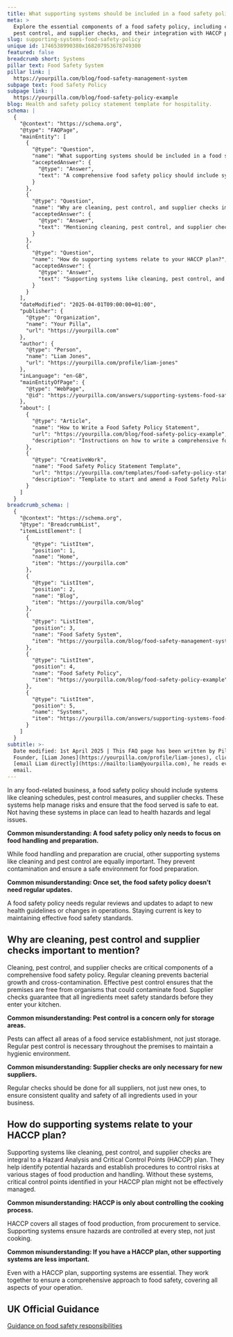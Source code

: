 ```yaml
---
title: What supporting systems should be included in a food safety policy?
meta: >
  Explore the essential components of a food safety policy, including cleaning,
  pest control, and supplier checks, and their integration with HACCP plans.
slug: supporting-systems-food-safety-policy
unique id: 1746538990380x168207953678749300
featured: false
breadcrumb short: Systems
pillar text: Food Safety System
pillar link: |
  https://yourpilla.com/blog/food-safety-management-system
subpage text: Food Safety Policy
subpage link: |
  https://yourpilla.com/blog/food-safety-policy-example
blog: Health and safety policy statement template for hospitality.
schema: |
  {
    "@context": "https://schema.org",
    "@type": "FAQPage",
    "mainEntity": [
      {
        "@type": "Question",
        "name": "What supporting systems should be included in a food safety policy?",
        "acceptedAnswer": {
          "@type": "Answer",
          "text": "A comprehensive food safety policy should include systems such as cleaning schedules, pest control measures, and supplier checks. These systems are essential for managing risks and ensuring that the food served is safe. They help avoid health hazards and comply with legal requirements."
        }
      },
      {
        "@type": "Question",
        "name": "Why are cleaning, pest control, and supplier checks important to mention?",
        "acceptedAnswer": {
          "@type": "Answer",
          "text": "Mentioning cleaning, pest control, and supplier checks in a food safety policy is crucial because these elements are critical for maintaining a hygienic environment and ensuring food safety. Regular cleaning prevents bacterial growth and cross-contamination, effective pest control maintains premises free of pests, and supplier checks ensure all ingredients meet safety standards."
        }
      },
      {
        "@type": "Question",
        "name": "How do supporting systems relate to your HACCP plan?",
        "acceptedAnswer": {
          "@type": "Answer",
          "text": "Supporting systems like cleaning, pest control, and supplier checks are integral parts of a Hazard Analysis and Critical Control Points (HACCP) plan. These systems help in identifying potential hazards and establishing procedures to control risks throughout the food production and handling processes."
        }
      }
    ],
    "dateModified": "2025-04-01T09:00:00+01:00",
    "publisher": {
      "@type": "Organization",
      "name": "Your Pilla",
      "url": "https://yourpilla.com"
    },
    "author": {
      "@type": "Person",
      "name": "Liam Jones",
      "url": "https://yourpilla.com/profile/liam-jones"
    },
    "inLanguage": "en-GB",
    "mainEntityOfPage": {
      "@type": "WebPage",
      "@id": "https://yourpilla.com/answers/supporting-systems-food-safety-policy"
    },
    "about": [
      {
        "@type": "Article",
        "name": "How to Write a Food Safety Policy Statement",
        "url": "https://yourpilla.com/blog/food-safety-policy-example",
        "description": "Instructions on how to write a comprehensive food safety policy statement, including the use of templates."
      },
      {
        "@type": "CreativeWork",
        "name": "Food Safety Policy Statement Template",
        "url": "https://yourpilla.com/templates/food-safety-policy-statement",
        "description": "Template to start and amend a Food Safety Policy Statement to suit individual business needs."
      }
    ]
  }
breadcrumb_schema: |
  {
    "@context": "https://schema.org",
    "@type": "BreadcrumbList",
    "itemListElement": [
      {
        "@type": "ListItem",
        "position": 1,
        "name": "Home",
        "item": "https://yourpilla.com"
      },
      {
        "@type": "ListItem",
        "position": 2,
        "name": "Blog",
        "item": "https://yourpilla.com/blog"
      },
      {
        "@type": "ListItem",
        "position": 3,
        "name": "Food Safety System",
        "item": "https://yourpilla.com/blog/food-safety-management-system"
      },
      {
        "@type": "ListItem",
        "position": 4,
        "name": "Food Safety Policy",
        "item": "https://yourpilla.com/blog/food-safety-policy-example"
      },
      {
        "@type": "ListItem",
        "position": 5,
        "name": "Systems",
        "item": "https://yourpilla.com/answers/supporting-systems-food-safety-policy"
      }
    ]
  }
subtitle: >-
  Date modified: 1st April 2025 | This FAQ page has been written by Pilla
  Founder, [Liam Jones](https://yourpilla.com/profile/liam-jones), click to
  [email Liam directly](https://mailto:liam@yourpilla.com), he reads every
  email.
---
```

In any food-related business, a food safety policy should include systems like cleaning schedules, pest control measures, and supplier checks. These systems help manage risks and ensure that the food served is safe to eat. Not having these systems in place can lead to health hazards and legal issues.

**Common misunderstanding: A food safety policy only needs to focus on food handling and preparation.**

While food handling and preparation are crucial, other supporting systems like cleaning and pest control are equally important. They prevent contamination and ensure a safe environment for food preparation.

**Common misunderstanding: Once set, the food safety policy doesn’t need regular updates.**

A food safety policy needs regular reviews and updates to adapt to new health guidelines or changes in operations. Staying current is key to maintaining effective food safety standards.

## Why are cleaning, pest control and supplier checks important to mention?

Cleaning, pest control, and supplier checks are critical components of a comprehensive food safety policy. Regular cleaning prevents bacterial growth and cross-contamination. Effective pest control ensures that the premises are free from organisms that could contaminate food. Supplier checks guarantee that all ingredients meet safety standards before they enter your kitchen.

**Common misunderstanding: Pest control is a concern only for storage areas.**

Pests can affect all areas of a food service establishment, not just storage. Regular pest control is necessary throughout the premises to maintain a hygienic environment.

**Common misunderstanding: Supplier checks are only necessary for new suppliers.**

Regular checks should be done for all suppliers, not just new ones, to ensure consistent quality and safety of all ingredients used in your business.

## How do supporting systems relate to your HACCP plan?

Supporting systems like cleaning, pest control, and supplier checks are integral to a Hazard Analysis and Critical Control Points (HACCP) plan. They help identify potential hazards and establish procedures to control risks at various stages of food production and handling. Without these systems, critical control points identified in your HACCP plan might not be effectively managed.

**Common misunderstanding: HACCP is only about controlling the cooking process.**

HACCP covers all stages of food production, from procurement to service. Supporting systems ensure hazards are controlled at every step, not just cooking.

**Common misunderstanding: If you have a HACCP plan, other supporting systems are less important.**

Even with a HACCP plan, supporting systems are essential. They work together to ensure a comprehensive approach to food safety, covering all aspects of your operation.

## UK Official Guidance

[Guidance on food safety responsibilities](https://www.gov.uk/food-safety-your-responsibilities)
